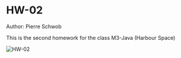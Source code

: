 # HW-02

Author: Pierre Schwob

This is the second homework for the class M3-Java (Harbour Space)

![HW-02](https://github.com/IAbeteEtMechante/HW-02/workflows/HW/badge.svg)
